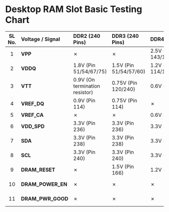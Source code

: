 # Desktop RAM Slot Basic Testing Chart

| SL No. | Voltage / Signal | DDR2 (240 Pins) | DDR3 (240 Pins) | DDR4 (288 Pins) | DDR5 (288 Pins) |
|:------:|:-----------------|:----------------|:----------------|:----------------|:----------------|
| 1 | **VPP** | ✗ | ✗ | 2.5V (Pin 143/145/267/271/273) | ✗ |
| 2 | **VDDQ** | 1.8V (Pin 51/54/67/75) | 1.5V (Pin 51/54/57/60) | 1.2V (Pin 114/133/134/153) | 5V (Pin 81/145/146) |
| 3 | **VTT** | 0.9V (On termination resistor) | 0.75V (Pin 120/240) | 0.6V (Pin 77/221) | ✗ |
| 4 | **VREF_DQ** | 0.9V (Pin 114) | 0.75V (Pin 114) | ✗ | ✗ |
| 5 | **VREF_CA** | ✗ | ✗ | 0.6V (Pin 164) | ✗ |
| 6 | **VDD_SPD** | 3.3V (Pin 236) | 3.3V (Pin 236) | 3.3V (Pin 224) | ✗ |
| 7 | **SDA** | 3.3V (Pin 238) | 3.3V (Pin 238) | 3.3V (Pin 285) | 3.3V (Pin 5) |
| 8 | **SCL** | 3.3V (Pin 240) | 3.3V (Pin 240) | 3.3V (Pin 241) | 3.3V (Pin 84) |
| 9 | **DRAM_RESET** | ✗ | 1.5V (Pin 166) | 1.2V (Pin 65) | 1.2V (Pin 95) |
| 10 | **DRAM_POWER_EN** | ✗ | ✗ | ✗ | 3.3V (Pin 151) |
| 11 | **DRAM_PWR_GOOD** | ✗ | ✗ | ✗ | 3.3V (Pin 147) |
